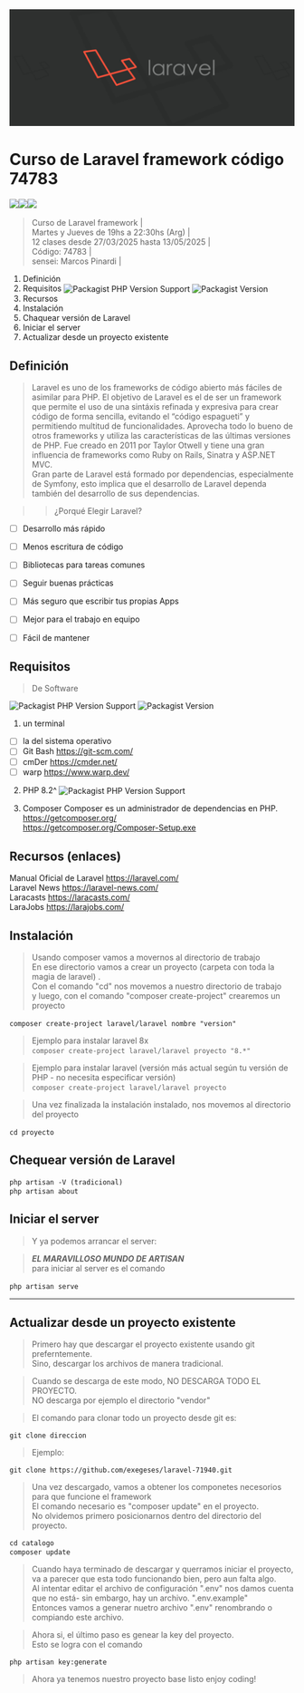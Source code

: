 <img src="extras/imagenes/laravel-header.jpg">

# Curso de Laravel framework código 74783
<img src="https://img.shields.io/badge/Laravel-F55247?style=for-the-badge&logo=laravel&logoColor=white"><img src="https://img.shields.io/badge/PHP-8993BF?style=for-the-badge&logo=php&logoColor=white"><img src="https://img.shields.io/badge/MySQL-4D9EB1?style=for-the-badge&logo=mysql&logoColor=white">
> Curso de Laravel framework |  
> Martes y Jueves de 19hs a 22:30hs (Arg) |  
> 12 clases desde 27/03/2025 hasta 13/05/2025 |  
> Código: 74783 |  
> sensei: Marcos Pinardi |

1. Definición
2. Requisitos <img alt="Packagist PHP Version Support" src="https://img.shields.io/packagist/php-v/laravel/laravel?style=flat-square" valign="middle"> <img alt="Packagist Version" src="https://img.shields.io/packagist/v/laravel/laravel" valign="middle">
3. Recursos
4. Instalación
5. Chaquear versión de Laravel 
6. Iniciar el server
7. Actualizar desde un proyecto existente

## Definición
> Laravel es uno de los frameworks de código abierto más fáciles de asimilar para PHP.
> El objetivo de Laravel es el de ser un framework que permite el uso de una sintáxis refinada y expresiva para crear código de forma sencilla, evitando el “código espagueti” y permitiendo multitud de funcionalidades.
> Aprovecha todo lo bueno de otros frameworks y utiliza las características de las últimas versiones de PHP.
> Fue creado en 2011 por Taylor Otwell y tiene una gran influencia de frameworks como Ruby on Rails, Sinatra y ASP.NET MVC.  
> Gran parte de Laravel está formado por dependencias, especialmente de Symfony, esto implica que el desarrollo de Laravel dependa también del desarrollo de sus dependencias.

>> ¿Porqué Elegir Laravel?
- [ ] Desarrollo más rápido
- [ ] Menos escritura de código
- [ ] Bibliotecas para tareas comunes
- [ ] Seguir buenas prácticas
- [ ] Más seguro que escribir tus propias Apps
- [ ] Mejor para el trabajo en equipo
- [ ] Fácil de mantener


## Requisitos
> De Software

![Packagist PHP Version Support](https://img.shields.io/packagist/php-v/laravel/laravel?style=for-the-badge) ![Packagist Version](https://img.shields.io/packagist/v/laravel/laravel?style=for-the-badge)

1. un terminal
- [ ] la del sistema operativo
- [ ] Git Bash <https://git-scm.com/>
- [ ] cmDer <https://cmder.net/>
- [ ] warp <https://www.warp.dev/>

2. PHP 8.2^ <img alt="Packagist PHP Version Support" src="https://img.shields.io/packagist/php-v/laravel/laravel?style=flat-square" valign="middle">
 
3. Composer
   Composer es un administrador de dependencias en PHP.  
   <https://getcomposer.org/>  
   <https://getcomposer.org/Composer-Setup.exe>

## Recursos (enlaces)

Manual Oficial de Laravel <https://laravel.com/>  
Laravel News <https://laravel-news.com/>  
Laracasts <https://laracasts.com/>  
LaraJobs <https://larajobs.com/>

## Instalación

> Usando composer vamos a movernos al directorio de trabajo    
> En ese directorio vamos a crear un proyecto (carpeta con toda la magia de laravel) .  
> Con el comando "cd" nos movemos a nuestro directorio de trabajo    
> y luego, con el comando "composer create-project" crearemos un proyecto

`composer create-project laravel/laravel nombre "version"`

> Ejemplo para instalar laravel 8x  
`composer create-project laravel/laravel proyecto "8.*"`

> Ejemplo para instalar laravel (versión más actual según tu versión de PHP - no necesita especificar versión)    
`composer create-project laravel/laravel proyecto`

> Una vez finalizada la instalación instalado, nos movemos al directorio del proyecto

`cd proyecto`

## Chequear versión de Laravel  
    php artisan -V (tradicional)  
    php artisan about  


## Iniciar el server 

> Y ya podemos arrancar el server:

> ***EL MARAVILLOSO MUNDO DE ARTISAN***    
> para iniciar al server es el comando

`php artisan serve`

----


## Actualizar desde un proyecto existente

>Primero hay que descargar el proyecto existente usando git   
>preferntemente.   
>Sino, descargar los archivos de manera tradicional.

> Cuando se descarga de este modo, NO DESCARGA TODO EL PROYECTO.  
> NO descarga por ejemplo el directorio "vendor"

> El comando para clonar todo un proyecto desde git es:

    git clone direccion

> Ejemplo:

    git clone https://github.com/exegeses/laravel-71940.git


> Una vez descargado, vamos a obtener los componetes necesorios para que funcione el framework  
> El comando necesario es "composer update" en el proyecto.  
> No olvidemos primero posicionarnos dentro del directorio del proyecto.

    cd catalogo  
    composer update  


> Cuando haya terminado de descargar y querramos iniciar el proyecto, va a parecer que esta todo funcionando bien, pero aun falta algo.  
> Al intentar editar el archivo de configuración  ".env" nos damos cuenta que no está- sin embargo, hay un archivo. ".env.example"  
> Entonces vamos a generar nuetro archivo ".env" renombrando o compiando este archivo.

> Ahora si, el último paso es genear la key del proyecto.  
> Esto se logra con el comando

    php artisan key:generate  

> Ahora ya tenemos nuestro proyecto base listo
> enjoy coding!
